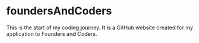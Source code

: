 # foundersAndCoders

This is the start of my coding journey. It is a GitHub website created for my application to Founders and Coders.
